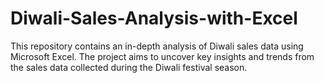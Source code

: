 # Diwali-Sales-Analysis-with-Excel
This repository contains an in-depth analysis of Diwali sales data using Microsoft Excel. The project aims to uncover key insights and trends from the sales data collected during the Diwali festival season.
